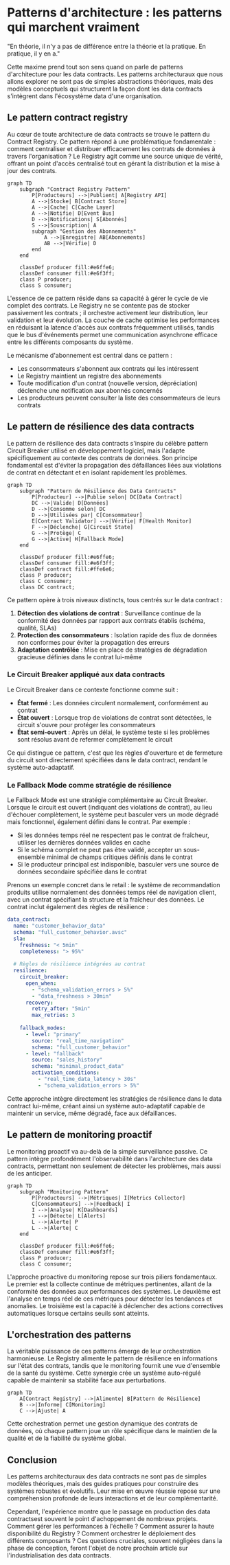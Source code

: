 # Patterns d'architecture : les patterns qui marchent vraiment

"En théorie, il n'y a pas de différence entre la théorie et la pratique. En pratique, il y en a." 

Cette maxime prend tout son sens quand on parle de patterns d'architecture pour les data contracts. Les patterns architecturaux que nous allons explorer ne sont pas de simples abstractions théoriques, mais des modèles conceptuels qui structurent la façon dont les data contracts s'intègrent dans l'écosystème data d'une organisation.

## Le pattern contract registry

Au cœur de toute architecture de data contracts se trouve le pattern du Contract Registry. Ce pattern répond à une problématique fondamentale : comment centraliser et distribuer efficacement les contrats de données à travers l'organisation ? Le Registry agit comme une source unique de vérité, offrant un point d'accès centralisé tout en gérant la distribution et la mise à jour des contrats.

```mermaid
graph TD
    subgraph "Contract Registry Pattern"
        P[Producteurs] -->|Publient| A[Registry API]
        A -->|Stocke| B[Contract Store]
        A -->|Cache| C[Cache Layer]
        A -->|Notifie| D[Event Bus]
        D -->|Notifications| S[Abonnés]
        S -->|Souscription| A
        subgraph "Gestion des Abonnements"
            A -->|Enregistre| AB[Abonnements]
            AB -->|Vérifie| D
        end
    end

    classDef producer fill:#e6ffe6;
    classDef consumer fill:#e6f3ff;
    class P producer;
    class S consumer;
```

L'essence de ce pattern réside dans sa capacité à gérer le cycle de vie complet des contrats. Le Registry ne se contente pas de stocker passivement les contrats ; il orchestre activement leur distribution, leur validation et leur évolution. La couche de cache optimise les performances en réduisant la latence d'accès aux contrats fréquemment utilisés, tandis que le bus d'événements permet une communication asynchrone efficace entre les différents composants du système.

Le mécanisme d'abonnement est central dans ce pattern :
- Les consommateurs s'abonnent aux contrats qui les intéressent
- Le Registry maintient un registre des abonnements
- Toute modification d'un contrat (nouvelle version, dépréciation) déclenche une notification aux abonnés concernés
- Les producteurs peuvent consulter la liste des consommateurs de leurs contrats

## Le pattern de résilience des data contracts

Le pattern de résilience des data contracts s'inspire du célèbre pattern Circuit Breaker utilisé en développement logiciel, mais l'adapte spécifiquement au contexte des contrats de données. Son principe fondamental est d'éviter la propagation des défaillances liées aux violations de contrat en détectant et en isolant rapidement les problèmes.

```mermaid
graph TD
    subgraph "Pattern de Résilience des Data Contracts"
        P[Producteur] -->|Publie selon| DC[Data Contract]
        DC -->|Valide| D[Données]
        D -->|Consomme selon| DC
        D -->|Utilisées par| C[Consommateur]
        E[Contract Validator] -->|Vérifie| F[Health Monitor]
        F -->|Déclenche| G[Circuit State]
        G -->|Protège| C
        G -->|Active| H[Fallback Mode]
    end

    classDef producer fill:#e6ffe6;
    classDef consumer fill:#e6f3ff;
    classDef contract fill:#ffe6e6;
    class P producer;
    class C consumer;
    class DC contract;
```

Ce pattern opère à trois niveaux distincts, tous centrés sur le data contract :

1. **Détection des violations de contrat** : Surveillance continue de la conformité des données par rapport aux contrats établis (schéma, qualité, SLAs)
2. **Protection des consommateurs** : Isolation rapide des flux de données non conformes pour éviter la propagation des erreurs
3. **Adaptation contrôlée** : Mise en place de stratégies de dégradation gracieuse définies dans le contrat lui-même

### Le Circuit Breaker appliqué aux data contracts

Le Circuit Breaker dans ce contexte fonctionne comme suit :
- **État fermé** : Les données circulent normalement, conformément au contrat
- **État ouvert** : Lorsque trop de violations de contrat sont détectées, le circuit s'ouvre pour protéger les consommateurs
- **État semi-ouvert** : Après un délai, le système teste si les problèmes sont résolus avant de refermer complètement le circuit

Ce qui distingue ce pattern, c'est que les règles d'ouverture et de fermeture du circuit sont directement spécifiées dans le data contract, rendant le système auto-adaptatif.

### Le Fallback Mode comme stratégie de résilience

Le Fallback Mode est une stratégie complémentaire au Circuit Breaker. Lorsque le circuit est ouvert (indiquant des violations de contrat), au lieu d'échouer complètement, le système peut basculer vers un mode dégradé mais fonctionnel, également défini dans le contrat. Par exemple :

- Si les données temps réel ne respectent pas le contrat de fraîcheur, utiliser les dernières données valides en cache
- Si le schéma complet ne peut pas être validé, accepter un sous-ensemble minimal de champs critiques définis dans le contrat
- Si le producteur principal est indisponible, basculer vers une source de données secondaire spécifiée dans le contrat

Prenons un exemple concret dans le retail : le système de recommandation produits utilise normalement des données temps réel de navigation client, avec un contrat spécifiant la structure et la fraîcheur des données. Le contrat inclut également des règles de résilience :

```yaml
data_contract:
  name: "customer_behavior_data"
  schema: "full_customer_behavior.avsc"
  sla:
    freshness: "< 5min"
    completeness: "> 95%"
  
  # Règles de résilience intégrées au contrat
  resilience:
    circuit_breaker:
      open_when:
        - "schema_validation_errors > 5%"
        - "data_freshness > 30min"
      recovery:
        retry_after: "5min"
        max_retries: 3
    
    fallback_modes:
      - level: "primary"
        source: "real_time_navigation"
        schema: "full_customer_behavior"
      - level: "fallback"
        source: "sales_history"
        schema: "minimal_product_data"
        activation_conditions:
          - "real_time_data_latency > 30s"
          - "schema_validation_errors > 5%"
```

Cette approche intègre directement les stratégies de résilience dans le data contract lui-même, créant ainsi un système auto-adaptatif capable de maintenir un service, même dégradé, face aux défaillances.

## Le pattern de monitoring proactif

Le monitoring proactif va au-delà de la simple surveillance passive. Ce pattern intègre profondément l'observabilité dans l'architecture des data contracts, permettant non seulement de détecter les problèmes, mais aussi de les anticiper.

```mermaid
graph TD
    subgraph "Monitoring Pattern"
        P[Producteurs] -->|Métriques| I[Metrics Collector]
        C[Consommateurs] -->|Feedback| I
        I -->|Analyse| K[Dashboards]
        I -->|Détecte| L[Alerts]
        L -->|Alerte| P
        L -->|Alerte| C
    end

    classDef producer fill:#e6ffe6;
    classDef consumer fill:#e6f3ff;
    class P producer;
    class C consumer;
```

L'approche proactive du monitoring repose sur trois piliers fondamentaux. Le premier est la collecte continue de métriques pertinentes, allant de la conformité des données aux performances des systèmes. Le deuxième est l'analyse en temps réel de ces métriques pour détecter les tendances et anomalies. Le troisième est la capacité à déclencher des actions correctives automatiques lorsque certains seuils sont atteints.

## L'orchestration des patterns

La véritable puissance de ces patterns émerge de leur orchestration harmonieuse. Le Registry alimente le pattern de résilience en informations sur l'état des contrats, tandis que le monitoring fournit une vue d'ensemble de la santé du système. Cette synergie crée un système auto-régulé capable de maintenir sa stabilité face aux perturbations.

```mermaid
graph TD
    A[Contract Registry] -->|Alimente| B[Pattern de Résilience]
    B -->|Informe| C[Monitoring]
    C -->|Ajuste| A
```

Cette orchestration permet une gestion dynamique des contrats de données, où chaque pattern joue un rôle spécifique dans le maintien de la qualité et de la fiabilité du système global.

## Conclusion

Les patterns architecturaux des data contracts ne sont pas de simples modèles théoriques, mais des guides pratiques pour construire des systèmes robustes et évolutifs. Leur mise en œuvre réussie repose sur une compréhension profonde de leurs interactions et de leur complémentarité.

Cependant, l'expérience montre que le passage en production des data contractsest souvent le point d'achoppement de nombreux projets. Comment gérer les performances à l'échelle ? Comment assurer la haute disponibilité du Registry ? Comment orchestrer le déploiement des différents composants ? Ces questions cruciales, souvent négligées dans la phase de conception, feront l'objet de notre prochain article sur l'industrialisation des data contracts.